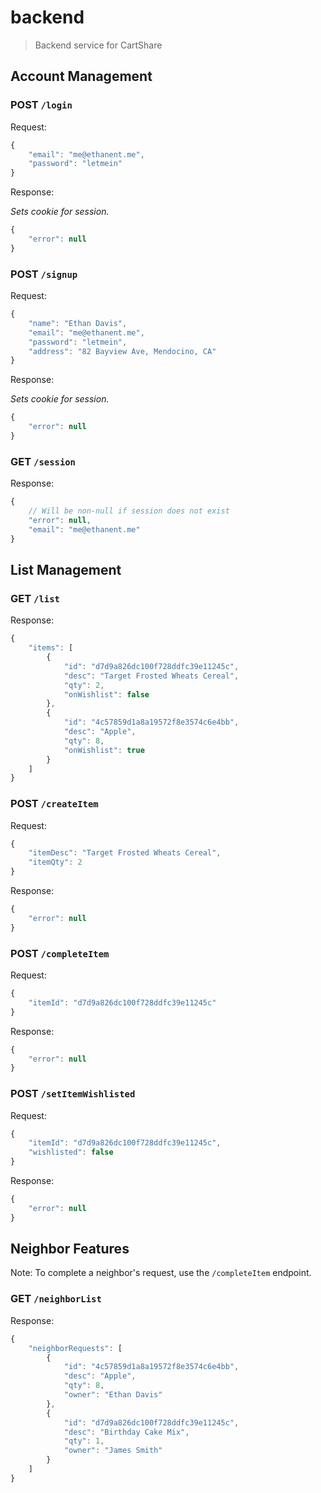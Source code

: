 # backend
> Backend service for CartShare

## Account Management

### POST `/login`

Request:

```js
{
	"email": "me@ethanent.me",
	"password": "letmein"
}
```

Response:

*Sets cookie for session.*

```js
{
	"error": null
}
```

### POST `/signup`

Request:

```js
{
	"name": "Ethan Davis",
	"email": "me@ethanent.me",
	"password": "letmein",
	"address": "82 Bayview Ave, Mendocino, CA"
}
```

Response:

*Sets cookie for session.*

```js
{
	"error": null
}
```

### GET `/session`

Response:

```js
{
	// Will be non-null if session does not exist
	"error": null,
	"email": "me@ethanent.me"
}
```

## List Management

### GET `/list`

Response:

```js
{
	"items": [
		{
			"id": "d7d9a826dc100f728ddfc39e11245c",
			"desc": "Target Frosted Wheats Cereal",
			"qty": 2,
			"onWishlist": false
		},
		{
			"id": "4c57859d1a8a19572f8e3574c6e4bb",
			"desc": "Apple",
			"qty": 8,
			"onWishlist": true
		}
	]
}
```

### POST `/createItem`

Request:

```js
{
	"itemDesc": "Target Frosted Wheats Cereal",
	"itemQty": 2
}
```

Response:

```js
{
	"error": null
}
```

### POST `/completeItem`

Request:

```js
{
	"itemId": "d7d9a826dc100f728ddfc39e11245c"
}
```

Response:

```js
{
	"error": null
}
```

### POST `/setItemWishlisted`

Request:

```js
{
	"itemId": "d7d9a826dc100f728ddfc39e11245c",
	"wishlisted": false
}
```

Response:

```js
{
	"error": null
}
```

## Neighbor Features

Note: To complete a neighbor's request, use the `/completeItem` endpoint.

### GET `/neighborList`

Response:

```js
{
	"neighborRequests": [
		{
			"id": "4c57859d1a8a19572f8e3574c6e4bb",
			"desc": "Apple",
			"qty": 8,
			"owner": "Ethan Davis"
		},
		{
			"id": "d7d9a826dc100f728ddfc39e11245c",
			"desc": "Birthday Cake Mix",
			"qty": 1,
			"owner": "James Smith"
		}
	]
}
```

